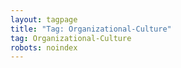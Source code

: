 ```yaml
---
layout: tagpage
title: "Tag: Organizational-Culture"
tag: Organizational-Culture
robots: noindex
---
```

